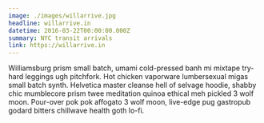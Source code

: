 ```yaml
---
image: ./images/willarrive.jpg
headline: willarrive.in
datetime: 2016-03-22T00:00:00.000Z
summary: NYC transit arrivals
link: https://willarrive.in
---
```

Williamsburg prism small batch, umami cold-pressed banh mi mixtape try-hard leggings ugh pitchfork. Hot chicken vaporware lumbersexual migas small batch synth. Helvetica master cleanse hell of selvage hoodie, shabby chic mumblecore prism twee meditation quinoa ethical meh pickled 3 wolf moon. Pour-over pok pok affogato 3 wolf moon, live-edge pug gastropub godard bitters chillwave health goth lo-fi.